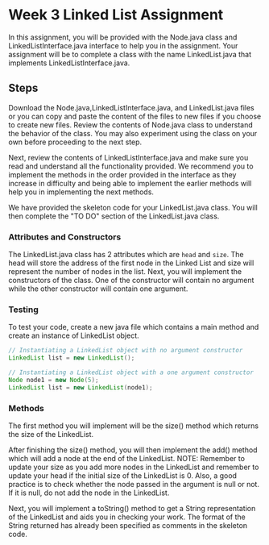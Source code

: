 # Week 3 Linked List Assignment
In this assignment, you will be provided with the Node.java class and LinkedListInterface.java interface to help you in the assignment. Your assignment will be to complete a class with the name LinkedList.java that implements LinkedListInterface.java. 

## Steps
Download the Node.java,LinkedListInterface.java, and LinkedList.java files or you can copy and paste the content of the files to new files if you choose to create new files. Review the contents of Node.java class to understand the behavior of the class. You may also experiment using the class on your own before proceeding to the next step.

Next, review the contents of LinkedListInterface.java and make sure you read and understand all the functionality provided. We recommend you to implement the methods in the order provided in the interface as they increase in difficulty and being able to implement the earlier methods will help you in implementing the next methods. 

We have provided the skeleton code for your LinkedList.java class. You will then complete the "TO DO" section of the LinkedList.java class.

### Attributes and Constructors
The LinkedList.java class has 2 attributes which are `head` and `size`. The head will store the address of the first node in the Linked List and size will represent the number of nodes in the list. Next, you will implement the constructors of the class. One of the constructor will contain no argument while the other constructor will contain one argument. 

### Testing
To test your code, create a new java file which contains a main method and create an instance of LinkedList object. 
```java
// Instantiating a LinkedList object with no argument constructor
LinkedList list = new LinkedList();

// Instantiating a LinkedList object with a one argument constructor
Node node1 = new Node(5);
LinkedList list = new LinkedList(node1);
```

### Methods
The first method you will implement will be the size() method which returns the size of the LinkedList.

After finishing the size() method, you will then implement the add() method which will add a node at the end of the LinkedList.
NOTE: Remember to update your size as you add more nodes in the LinkedList and remember to update your head if the initial size of the LinkedList is 0.
Also, a good practice is to check whether the node passed in the argument is null or not. If it is null, do not add the node in the LinkedList.

Next, you will implement a toString() method to get a String representation of the LinkedList and aids you in checking your work. The format of the String returned has already been specified as comments in the skeleton code. 




